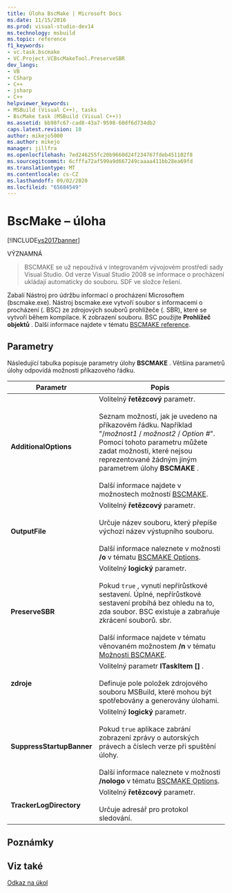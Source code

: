 ```yaml
---
title: Úloha BscMake | Microsoft Docs
ms.date: 11/15/2016
ms.prod: visual-studio-dev14
ms.technology: msbuild
ms.topic: reference
f1_keywords:
- vc.task.bscmake
- VC.Project.VCBscMakeTool.PreserveSBR
dev_langs:
- VB
- CSharp
- C++
- jsharp
- C++
helpviewer_keywords:
- MSBuild (Visual C++), tasks
- BscMake task (MSBuild (Visual C++))
ms.assetid: bb98fc67-cad8-43a7-9598-60df6d734db2
caps.latest.revision: 10
author: mikejo5000
ms.author: mikejo
manager: jillfra
ms.openlocfilehash: 7ed246255fc20b9660d24f234767fdeb451102f8
ms.sourcegitcommit: 6cfffa72af599a9d667249caaaa411bb28ea69fd
ms.translationtype: MT
ms.contentlocale: cs-CZ
ms.lasthandoff: 09/02/2020
ms.locfileid: "65684549"
---
```

# <a name="bscmake-task"></a>BscMake – úloha
[!INCLUDE[vs2017banner](../includes/vs2017banner.md)]

VÝZNAMNÁ
> BSCMAKE se už nepoužívá v integrovaném vývojovém prostředí sady Visual Studio. Od verze Visual Studio 2008 se informace o procházení ukládají automaticky do souboru. SDF ve složce řešení.  
  
 Zabalí Nástroj pro údržbu informací o procházení Microsoftem (bscmake.exe).  Nástroj bscmake.exe vytvoří soubor s informacemi o procházení (. BSC) ze zdrojových souborů prohlížeče (. SBR), které se vytvoří během kompilace. K zobrazení souboru. BSC použijte **Prohlížeč objektů** . Další informace najdete v tématu [BSCMAKE reference](https://msdn.microsoft.com/library/b97ad994-1355-4809-98db-6abc12c6fb13).  
  
## <a name="parameters"></a>Parametry  
 Následující tabulka popisuje parametry úlohy **BSCMAKE** . Většina parametrů úlohy odpovídá možnosti příkazového řádku.  
  
|Parametr|Popis|  
|---------------|-----------------|  
|**AdditionalOptions**|Volitelný **řetězcový** parametr.<br /><br /> Seznam možností, jak je uvedeno na příkazovém řádku. Například "/*možnost1*  / *možnost2*  / *Option #*". Pomocí tohoto parametru můžete zadat možnosti, které nejsou reprezentované žádným jiným parametrem úlohy **BSCMAKE** .<br /><br /> Další informace najdete v možnostech možností [BSCMAKE](https://msdn.microsoft.com/library/fa2f1e06-c684-41cf-80dd-6a554835ebd2).|  
|**OutputFile**|Volitelný **řetězcový** parametr.<br /><br /> Určuje název souboru, který přepíše výchozí název výstupního souboru.<br /><br /> Další informace naleznete v možnosti **/o** v tématu [BSCMAKE Options](https://msdn.microsoft.com/library/fa2f1e06-c684-41cf-80dd-6a554835ebd2).|  
|**PreserveSBR**|Volitelný **logický** parametr.<br /><br /> Pokud `true` , vynutí nepřírůstkové sestavení. Úplné, nepřírůstkové sestavení probíhá bez ohledu na to, zda soubor. BSC existuje a zabraňuje zkrácení souborů. sbr.<br /><br /> Další informace najdete v tématu věnovaném možnostem **/n** v tématu [Možnosti BSCMAKE](https://msdn.microsoft.com/library/fa2f1e06-c684-41cf-80dd-6a554835ebd2).|  
|**zdroje**|Volitelný parametr **ITaskItem []** .<br /><br /> Definuje pole položek zdrojového souboru MSBuild, které mohou být spotřebovány a generovány úlohami.|  
|**SuppressStartupBanner**|Volitelný **logický** parametr.<br /><br /> Pokud `true` aplikace zabrání zobrazení zprávy o autorských právech a číslech verze při spuštění úlohy.<br /><br /> Další informace naleznete v možnosti **/nologo** v tématu [BSCMAKE Options](https://msdn.microsoft.com/library/fa2f1e06-c684-41cf-80dd-6a554835ebd2).|  
|**TrackerLogDirectory**|Volitelný **řetězcový** parametr.<br /><br /> Určuje adresář pro protokol sledování.|  
  
## <a name="remarks"></a>Poznámky  
  
## <a name="see-also"></a>Viz také  
 [Odkaz na úkol](../msbuild/msbuild-task-reference.md)
